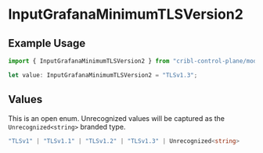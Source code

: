 # InputGrafanaMinimumTLSVersion2

## Example Usage

```typescript
import { InputGrafanaMinimumTLSVersion2 } from "cribl-control-plane/models";

let value: InputGrafanaMinimumTLSVersion2 = "TLSv1.3";
```

## Values

This is an open enum. Unrecognized values will be captured as the `Unrecognized<string>` branded type.

```typescript
"TLSv1" | "TLSv1.1" | "TLSv1.2" | "TLSv1.3" | Unrecognized<string>
```